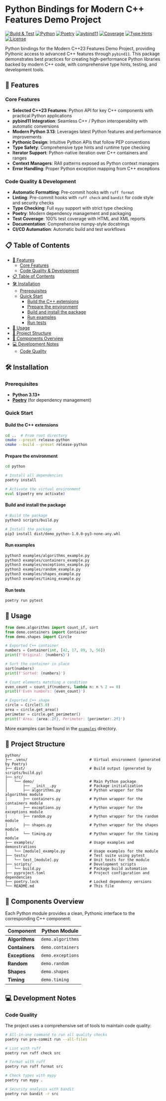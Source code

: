 # Python Bindings for Modern C++ Features Demo Project

[![Build & Test](https://github.com/hakula139/cpp-demo-project/actions/workflows/build-and-test.yml/badge.svg)](https://github.com/hakula139/cpp-demo-project/actions/workflows/build-and-test.yml)
[![Python](https://img.shields.io/badge/python-3.13+-blue.svg)](https://python.org)
[![Poetry](https://img.shields.io/badge/poetry-latest-blue.svg)](https://python-poetry.org)
[![pybind11](https://img.shields.io/badge/pybind11-latest-green.svg)](https://pybind11.readthedocs.io)
[![Coverage](https://img.shields.io/badge/coverage-100%25-green.svg)](https://pytest.org)
[![Type Hints](https://img.shields.io/badge/typing-typed-green.svg)](https://docs.python.org/3/library/typing.html)
[![License](https://img.shields.io/badge/license-MIT-green.svg)](../LICENSE)

Python bindings for the Modern C++23 Features Demo Project, providing Pythonic access to advanced C++ features
through `pybind11`. This package demonstrates best practices for creating high-performance Python libraries backed by
modern C++ code, with comprehensive type hints, testing, and development tools.

## 🚀 Features

### Core Features

- **Selected C++23 Features**: Python API for key C++ components with practical Python applications
- **pybind11 Integration**: Seamless C++ / Python interoperability with automatic conversions
- **Modern Python 3.13**: Leverages latest Python features and performance improvements
- **Pythonic Design**: Intuitive Python APIs that follow PEP conventions
- **Type Safety**: Comprehensive type hints and runtime type checking
- **Iterator Support**: Python-native iteration over C++ containers and ranges
- **Context Managers**: RAII patterns exposed as Python context managers
- **Error Handling**: Proper Python exception mapping from C++ exceptions

### Code Quality & Development

- **Automatic Formatting**: Pre-commit hooks with `ruff format`
- **Linting**: Pre-commit hooks with `ruff check` and `bandit` for code style and security checks
- **Type Checking**: Full `mypy` support with strict type checking
- **Poetry**: Modern dependency management and packaging
- **Test Coverage**: 100% test coverage with HTML and XML reports
- **Documentation**: Comprehensive numpy-style docstrings
- **CI/CD Automation**: Automatic build and test workflows

## 📋 Table of Contents

- [🚀 Features](#-features)
  - [Core Features](#core-features)
  - [Code Quality \& Development](#code-quality--development)
- [📋 Table of Contents](#-table-of-contents)
- [🛠️ Installation](#️-installation)
  - [Prerequisites](#prerequisites)
  - [Quick Start](#quick-start)
    - [Build the C++ extensions](#build-the-c-extensions)
    - [Prepare the environment](#prepare-the-environment)
    - [Build and install the package](#build-and-install-the-package)
    - [Run examples](#run-examples)
    - [Run tests](#run-tests)
- [🎯 Usage](#-usage)
- [📁 Project Structure](#-project-structure)
- [🔧 Components Overview](#-components-overview)
- [💻 Development Notes](#-development-notes)
  - [Code Quality](#code-quality)

## 🛠️ Installation

### Prerequisites

- **Python 3.13+**
- **[Poetry]** (for dependency management)

[Poetry]: https://python-poetry.org

### Quick Start

#### Build the C++ extensions

```bash
cd ..  # From root directory
cmake --preset release-python
cmake --build --preset release-python
```

#### Prepare the environment

```bash
cd python

# Install all dependencies
poetry install

# Activate the virtual environment
eval $(poetry env activate)
```

#### Build and install the package

```bash
# Build the package
python3 scripts/build.py

# Install the package
pip3 install dist/demo_python-1.0.0-py3-none-any.whl
```

#### Run examples

```bash
python3 examples/algorithms_example.py
python3 examples/containers_example.py
python3 examples/exceptions_example.py
python3 examples/random_example.py
python3 examples/shapes_example.py
python3 examples/timing_example.py
```

#### Run tests

```bash
poetry run pytest
```

## 🎯 Usage

```python
from demo.algorithms import count_if, sort
from demo.containers import Container
from demo.shapes import Circle

# Exported C++ container
numbers = Container(int, [42, 17, 89, 3, 56])
print(f'Original: {numbers}')

# Sort the container in place
sort(numbers)
print(f'Sorted: {numbers}')

# Count elements matching a condition
even_count = count_if(numbers, lambda n: n % 2 == 0)
print(f'Even numbers: {even_count}')

# Exported C++ shape
circle = Circle(5.0)
area = circle.get_area()
perimeter = circle.get_perimeter()
print(f'Area: {area:.2f}, Perimeter: {perimeter:.2f}')
```

More examples can be found in the [`examples`](examples) directory.

## 📁 Project Structure

```text
python/
├── .venv/                            # Virtual environment (generated by Poetry)
├── dist/                             # Build output (generated by scripts/build.py)
├── src/
│   └── demo/                         # Main Python package
│       ├── __init__.py               # Package initialization
│       ├── algorithms.py             # Python wrapper for the algorithms module
│       ├── containers.py             # Python wrapper for the containers module
│       ├── exceptions.py             # Python wrapper for the exceptions module
│       ├── random.py                 # Python wrapper for the random module
│       ├── shapes.py                 # Python wrapper for the shapes module
│       └── timing.py                 # Python wrapper for the timing module
├── examples/                         # Usage examples and demonstrations
│   └── [module]_example.py           # Usage examples for the module
├── tests/                            # Test suite using pytest
│   └── test_[module].py              # Unit tests for the module
├── scripts/                          # Development scripts
│   └── build.py                      # Package build automation
├── pyproject.toml                    # Project configuration and dependencies
├── poetry.lock                       # Locked dependency versions
└── README.md                         # This file
```

## 🔧 Components Overview

Each Python module provides a clean, Pythonic interface to the corresponding C++ component:

| Component      | Python Module     |
| -------------- | ----------------- |
| **Algorithms** | `demo.algorithms` |
| **Containers** | `demo.containers` |
| **Exceptions** | `demo.exceptions` |
| **Random**     | `demo.random`     |
| **Shapes**     | `demo.shapes`     |
| **Timing**     | `demo.timing`     |

## 💻 Development Notes

### Code Quality

The project uses a comprehensive set of tools to maintain code quality:

```bash
# All-in-one command to run all quality checks
poetry run pre-commit run --all-files

# Lint with ruff
poetry run ruff check src

# Format with ruff
poetry run ruff format src

# Check types with mypy
poetry run mypy .

# Security analysis with bandit
poetry run bandit -r src
```

